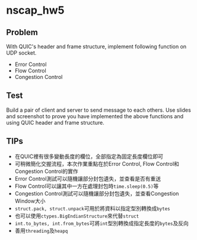 # nscap_hw5

## Problem

With QUIC's header and frame structure, implement following function on UDP socket.

- Error Control
- Flow Control
- Congestion Control

## Test

Build a pair of client and server to send message to each others. Use slides and screenshot to prove you have implemented the above functions and using QUIC header and frame structure.

## TIPs

* 在QUIC裡有很多變動長度的欄位，全部指定為固定長度欄位即可
* 可稍微簡化交握流程，本次作業重點在於Error Control, Flow Control和Congestion Control的實作
* Error Control測試可以隨機讓部分封包遺失，並查看是否有重送
* Flow Control可以讓其中一方在處理封包時`time.sleep(0.5)`等
* Congestion Control測試可以隨機讓部分封包遺失，並查看Congestion Window大小
* `struct.pack, struct.unpack`可用於將資料以指定型別轉換成`bytes`
* 也可以使用`ctypes.BigEndianStructure`來代替`struct`
* `int.to_bytes, int.from_bytes`可將`int`型別轉換成指定長度的`bytes`及反向
* 善用`threading`及`heapq`